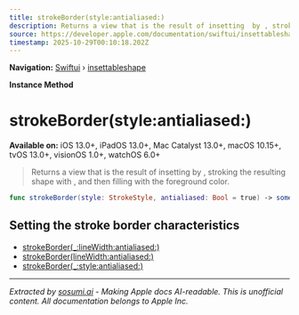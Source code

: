 ```yaml
---
title: strokeBorder(style:antialiased:)
description: Returns a view that is the result of insetting  by , stroking the resulting shape with , and then filling with the foreground color.
source: https://developer.apple.com/documentation/swiftui/insettableshape/strokeborder(style:antialiased:)
timestamp: 2025-10-29T00:10:18.202Z
---
```


**Navigation:** [Swiftui](/documentation/swiftui) › [insettableshape](/documentation/swiftui/insettableshape)

**Instance Method**

# strokeBorder(style:antialiased:)

**Available on:** iOS 13.0+, iPadOS 13.0+, Mac Catalyst 13.0+, macOS 10.15+, tvOS 13.0+, visionOS 1.0+, watchOS 6.0+

> Returns a view that is the result of insetting  by , stroking the resulting shape with , and then filling with the foreground color.

```swift
func strokeBorder(style: StrokeStyle, antialiased: Bool = true) -> some View
```

## Setting the stroke border characteristics

- [strokeBorder(_:lineWidth:antialiased:)](/documentation/swiftui/insettableshape/strokeborder(_:linewidth:antialiased:))
- [strokeBorder(lineWidth:antialiased:)](/documentation/swiftui/insettableshape/strokeborder(linewidth:antialiased:))
- [strokeBorder(_:style:antialiased:)](/documentation/swiftui/insettableshape/strokeborder(_:style:antialiased:))

---

*Extracted by [sosumi.ai](https://sosumi.ai) - Making Apple docs AI-readable.*
*This is unofficial content. All documentation belongs to Apple Inc.*
